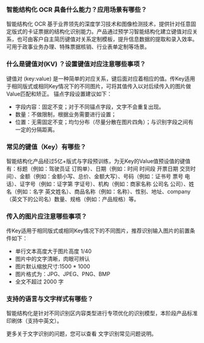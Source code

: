 ### 智能结构化 OCR 具备什么能力？应用场景有哪些？

智能结构化 OCR 基于业界领先的深度学习技术和图像检测技术，提供针对任意固定版式的卡证票据的结构化识别能力。产品通过预学习智能结构化建立键值对应关系，也可由客户自主简历键值对关系定制模板，提升信息数据的提取和录入效率。可用于政事业务办理、特殊票据核销、行业表单定制等场景。

### 什么是键值对(KV) ？设置键值对应注意哪些事项？

键值对 (key:value) 是一种简单的对应关系，键后面对应着相应的值。传Key适用于相同版式或相同Key情况下的不同图片，可将其值传入以对后续传入的图片做Value匹配和矫正。
锚点字段设置建议如下：
- 字段内容：固定不变；对于不同锚点字段，文字不会重复出现。
- 数量：不做限制，根据业务需要进行设置；
- 位置：无需固定不变；均匀分布（尽量分散在图片四角）；与识别字段之间有一定的分隔距离。


 ### 常见的键值（Key）有哪些？

智能结构化产品经过5亿+版式与字段预训练，为无Key的Value值预设值的键值有：标题（例如：驾驶员证 订购单）、日期（例如：时间 时间段  开票日期 交货时间）、金额（例如：金额小写、总价、金额大写）、号码（例如：证书号  票号 电话）、证字号（例如：证字第  字证号）、机构（例如：商家名称 公司名  公司）、姓名（例如：名字 英文姓名）、商品名称（例如：名称）、性别、地址、company（英文下的公司名）数量、规格（例如：产品规格）等。

### 传入的图片应注意哪些事项？ 

传Key适用于相同版式或相同Key情况下的不同图片，推荐识别输入图片的前置条件如下：
- 单行文本高度大于图片高度 1/40
- 图片中的文字清晰，肉眼可辨认
- 图片默认缩放尺寸:1500 \* 1000
- 图片格式为：JPG、JPEG、PNG、BMP
- 全文不超过 2000 字

### 支持的语言与文字样式有哪些？ 

智能结构化是针对不同识别区内容类型进行专项优化的识别模型，本阶段产品标准印刷体（支持中英文）。

更多关于文字识别的问题，您可以查看 文字识别常见问题说明。
